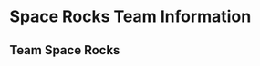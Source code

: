 <html>

  <head>
  <h1> Space Rocks Team Information </h1>
     
  </head>
  <style>
    #memberlist{
    line-height: 2;
    font-size: 2em;
    }
  </style>
<body>
  <h2> Team Space Rocks </h2>
  <h2> </h2>
  
       
</body>
</html>
